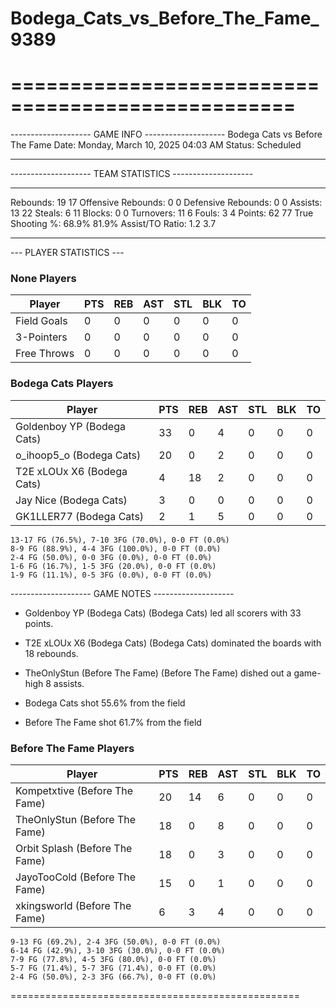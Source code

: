 # Bodega_Cats_vs_Before_The_Fame_9389

==================================================
==================================================

-------------------- GAME INFO --------------------
Bodega Cats vs Before The Fame
Date: Monday, March 10, 2025 04:03 AM
Status: Scheduled

--------------------------------------------------

-------------------- TEAM STATISTICS --------------------

---------------------------------------------------------------------------
Rebounds:                 19                        17
Offensive Rebounds:       0                         0
Defensive Rebounds:       0                         0
Assists:                  13                        22
Steals:                   6                         11
Blocks:                   0                         0
Turnovers:                11                        6
Fouls:                    3                         4
Points:                   62                        77
True Shooting %:          68.9%                     81.9%
Assist/TO Ratio:          1.2                       3.7

--------------------------------------------------

--- PLAYER STATISTICS ---

### None Players

|Player|PTS|REB|AST|STL|BLK|TO|
|---|---|---|---|---|---|---|
|Field Goals|0|0|0|0|0|0|
|3-Pointers|0|0|0|0|0|0|
|Free Throws|0|0|0|0|0|0|

### Bodega Cats Players

|Player|PTS|REB|AST|STL|BLK|TO|
|---|---|---|---|---|---|---|
|Goldenboy YP (Bodega Cats)|33|0|4|0|0|0|
|o_ihoop5_o (Bodega Cats)|20|0|2|0|0|0|
|T2E xLOUx X6 (Bodega Cats)|4|18|2|0|0|0|
|Jay Nice (Bodega Cats)|3|0|0|0|0|0|
|GK1LLER77 (Bodega Cats)|2|1|5|0|0|0|

```
13-17 FG (76.5%), 7-10 3FG (70.0%), 0-0 FT (0.0%)
8-9 FG (88.9%), 4-4 3FG (100.0%), 0-0 FT (0.0%)
2-4 FG (50.0%), 0-0 3FG (0.0%), 0-0 FT (0.0%)
1-6 FG (16.7%), 1-5 3FG (20.0%), 0-0 FT (0.0%)
1-9 FG (11.1%), 0-5 3FG (0.0%), 0-0 FT (0.0%)
```

-------------------- GAME NOTES --------------------

* Goldenboy YP (Bodega Cats) (Bodega Cats) led all scorers with 33 points.
* T2E xLOUx X6 (Bodega Cats) (Bodega Cats) dominated the boards with 18 rebounds.
* TheOnlyStun (Before The Fame) (Before The Fame) dished out a game-high 8 assists.

* Bodega Cats shot 55.6% from the field

* Before The Fame shot 61.7% from the field

### Before The Fame Players

|Player|PTS|REB|AST|STL|BLK|TO|
|---|---|---|---|---|---|---|
|Kompetxtive (Before The Fame)|20|14|6|0|0|0|
|TheOnlyStun (Before The Fame)|18|0|8|0|0|0|
|Orbit Splash (Before The Fame)|18|0|3|0|0|0|
|JayoTooCold (Before The Fame)|15|0|1|0|0|0|
|xkingsworld (Before The Fame)|6|3|4|0|0|0|

```
9-13 FG (69.2%), 2-4 3FG (50.0%), 0-0 FT (0.0%)
6-14 FG (42.9%), 3-10 3FG (30.0%), 0-0 FT (0.0%)
7-9 FG (77.8%), 4-5 3FG (80.0%), 0-0 FT (0.0%)
5-7 FG (71.4%), 5-7 3FG (71.4%), 0-0 FT (0.0%)
2-4 FG (50.0%), 2-3 3FG (66.7%), 0-0 FT (0.0%)
```

==================================================
